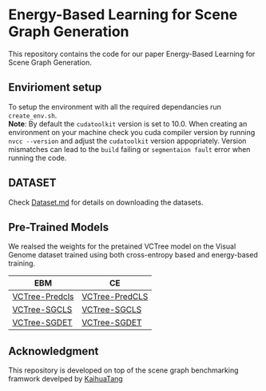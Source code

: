 # Energy-Based Learning for Scene Graph Generation
This repository contains the code for our paper Energy-Based Learning for Scene Graph Generation.

## Envirioment setup
To setup the environment with all the required dependancies run `create_env.sh`. 
\
**Note**: By default the `cudatoolkit` version is set to 10.0. When creating an environment on your machine check you cuda compiler version by running `nvcc --version` and adjust the `cudatoolkit` version appopriately. Version mismatches can lead to the `build` failing or `segmentaion fault` error when running the code.

## DATASET
Check [Dataset.md](https://github.com/mods333/energy-based-scene-graph/blob/master/DATASET.md) for details on downloading the datasets.

## Pre-Trained Models

We realsed the weights for the pretained VCTree model on the Visual Genome dataset trained using both cross-entropy based and energy-based training.

| EBM                | CE                 |
|--------------------|--------------------|
| [VCTree-Predcls](https://tinyurl.com/vctree-ebm-predcls) | [VCTree-PredCLS](https://tinyurl.com/yxpt4n7w) |
| [VCTree-SGCLS](https://tinyurl.com/vctree-ebm-sgcls)   | [VCTree-SGCLS](https://tinyurl.com/vctree-ce-sgcls)   |
| [VCTree-SGDET](https://tinyurl.com/vctree-ebm-sgdet)   | [VCTree-SGDET](https://tinyurl.com/vctree-ce-sgdet)   |



## Acknowledgment
This repository is developed on top of the scene graph benchmarking framwork develped by [KaihuaTang](https://github.com/KaihuaTang/Scene-Graph-Benchmark.pytorch)

